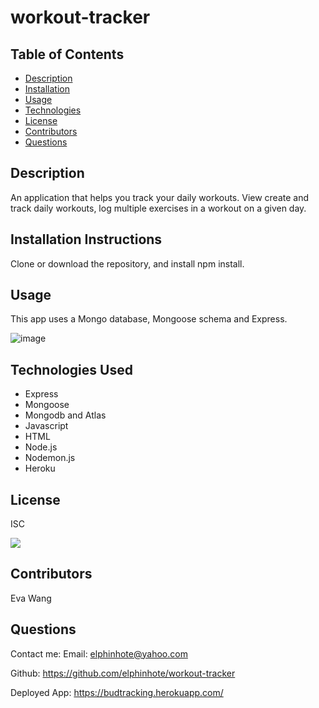 # workout-tracker


## Table of Contents
* [Description](#description)
* [Installation](#installation)
* [Usage](#usage)
* [Technologies](#technologies)
* [License](#license)
* [Contributors](#contributors)
* [Questions](#questions)

## Description
An application that helps you track your daily workouts. View create and track daily workouts, log multiple exercises in a workout on a given day. 

## Installation Instructions
Clone or download the repository, and install npm install.

## Usage
 This app uses a Mongo database, Mongoose schema and Express.  


![image](https://user-images.githubusercontent.com/65749636/113373801-7ff60c00-9320-11eb-9eb6-4ca87278e955.png)


## Technologies Used

* Express
* Mongoose
* Mongodb and Atlas
* Javascript
* HTML
* Node.js
* Nodemon.js
* Heroku

## License
ISC

<img src="https://img.shields.io/badge/LICENSE-isc-green"/>


## Contributors
Eva Wang

## Questions
Contact me:
Email: [elphinhote@yahoo.com](elphinhote@yahoo.com)

Github: https://github.com/elphinhote/workout-tracker

Deployed App: https://budtracking.herokuapp.com/


